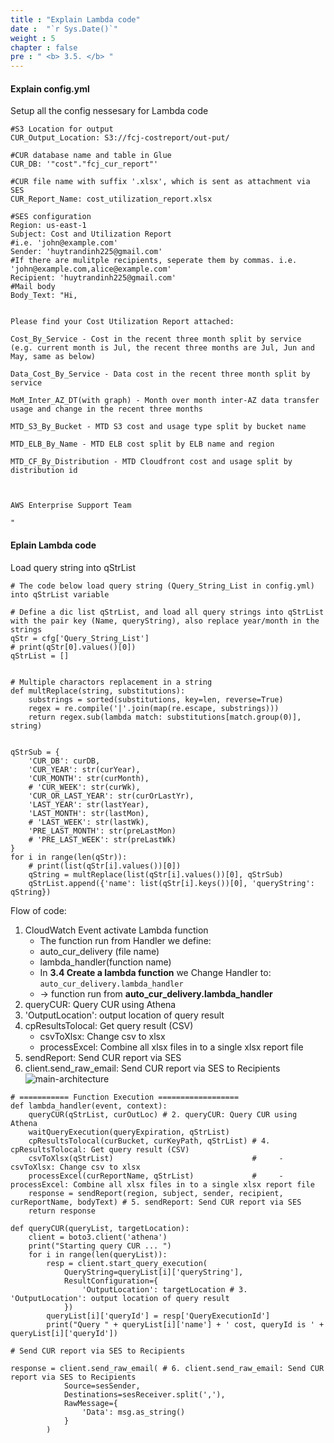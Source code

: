 ```yaml
---
title : "Explain Lambda code"
date :  "`r Sys.Date()`" 
weight : 5
chapter : false
pre : " <b> 3.5. </b> "
---
```


#### Explain config.yml
Setup all the config nessesary for Lambda code
```
#S3 Location for output
CUR_Output_Location: S3://fcj-costreport/out-put/

#CUR database name and table in Glue
CUR_DB: '"cost"."fcj_cur_report"'

#CUR file name with suffix '.xlsx', which is sent as attachment via SES
CUR_Report_Name: cost_utilization_report.xlsx

#SES configuration
Region: us-east-1
Subject: Cost and Utilization Report
#i.e. 'john@example.com'
Sender: 'huytrandinh225@gmail.com'
#If there are mulitple recipients, seperate them by commas. i.e. 'john@example.com,alice@example.com'
Recipient: 'huytrandinh225@gmail.com'
#Mail body
Body_Text: "Hi,


Please find your Cost Utilization Report attached:

Cost_By_Service - Cost in the recent three month split by service (e.g. current month is Jul, the recent three months are Jul, Jun and May, same as below)

Data_Cost_By_Service - Data cost in the recent three month split by service 

MoM_Inter_AZ_DT(with graph) - Month over month inter-AZ data transfer usage and change in the recent three months

MTD_S3_By_Bucket - MTD S3 cost and usage type split by bucket name 

MTD_ELB_By_Name - MTD ELB cost split by ELB name and region

MTD_CF_By_Distribution - MTD Cloudfront cost and usage split by distribution id 



AWS Enterprise Support Team

"
```

#### Eplain Lambda code
Load query string into qStrList 

```
# The code below load query string (Query_String_List in config.yml) into qStrList variable 

# Define a dic list qStrList, and load all query strings into qStrList with the pair key (Name, queryString), also replace year/month in the strings
qStr = cfg['Query_String_List']
# print(qStr[0].values()[0])
qStrList = []


# Multiple charactors replacement in a string
def multReplace(string, substitutions):
    substrings = sorted(substitutions, key=len, reverse=True)
    regex = re.compile('|'.join(map(re.escape, substrings)))
    return regex.sub(lambda match: substitutions[match.group(0)], string)


qStrSub = {
    'CUR_DB': curDB,
    'CUR_YEAR': str(curYear),
    'CUR_MONTH': str(curMonth),
    # 'CUR_WEEK': str(curWk),
    'CUR_OR_LAST_YEAR': str(curOrLastYr),
    'LAST_YEAR': str(lastYear),
    'LAST_MONTH': str(lastMon),
    # 'LAST_WEEK': str(lastWk),
    'PRE_LAST_MONTH': str(preLastMon)
    # 'PRE_LAST_WEEK': str(preLastWk)
}
for i in range(len(qStr)):
    # print(list(qStr[i].values())[0])
    qString = multReplace(list(qStr[i].values())[0], qStrSub)
    qStrList.append({'name': list(qStr[i].keys())[0], 'queryString': qString})
```



Flow of code:
1. CloudWatch Event activate Lambda function
   - The function run from Handler we define:
   - auto_cur_delivery (file name)
   - lambda_handler(function name)
   - In **3.4 Create a lambda function** we Change Handler to: ```auto_cur_delivery.lambda_handler```
   - -> function run from **auto_cur_delivery.lambda_handler**
2. queryCUR: Query CUR using Athena 
3. 'OutputLocation': output location of query result
4. cpResultsTolocal: Get query result (CSV)
    - csvToXlsx: Change csv to xlsx
    - processExcel: Combine all xlsx files in to a single xlsx report file
5. sendReport: Send CUR report via SES
6. client.send_raw_email: Send CUR report via SES to Recipients
![main-architecture](/images/main-architecture.png)
```
# =========== Function Execution ==================
def lambda_handler(event, context):
    queryCUR(qStrList, curOutLoc) # 2. queryCUR: Query CUR using Athena 
    waitQueryExecution(queryExpiration, qStrList)
    cpResultsTolocal(curBucket, curKeyPath, qStrList) # 4. cpResultsTolocal: Get query result (CSV)
    csvToXlsx(qStrList)                               #     - csvToXlsx: Change csv to xlsx
    processExcel(curReportName, qStrList)             #     - processExcel: Combine all xlsx files in to a single xlsx report file
    response = sendReport(region, subject, sender, recipient, curReportName, bodyText) # 5. sendReport: Send CUR report via SES
    return response
```

```
def queryCUR(queryList, targetLocation):
    client = boto3.client('athena')
    print("Starting query CUR ... ")
    for i in range(len(queryList)):
        resp = client.start_query_execution(
            QueryString=queryList[i]['queryString'],
            ResultConfiguration={
                'OutputLocation': targetLocation # 3. 'OutputLocation': output location of query result
            })
        queryList[i]['queryId'] = resp['QueryExecutionId']
        print("Query " + queryList[i]['name'] + ' cost, queryId is ' + queryList[i]['queryId'])
```
```
# Send CUR report via SES to Recipients

response = client.send_raw_email( # 6. client.send_raw_email: Send CUR report via SES to Recipients
            Source=sesSender,
            Destinations=sesReceiver.split(','),
            RawMessage={
                'Data': msg.as_string()
            }
        )
```